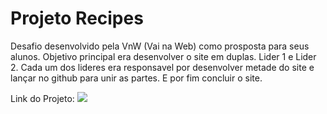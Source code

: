 # Projeto Recipes
Desafio desenvolvido pela VnW (Vai na Web) como prosposta para seus alunos. Objetivo principal era desenvolver o site em duplas. Lider 1 e Lider 2. 
Cada um dos lideres era responsavel por desenvolver metade do site e lançar no github para unir as partes. E por fim concluir o site.

Link do Projeto: <a href="https://recipesshow.netlify.app/">
<img src="https://lh3.googleusercontent.com/pw/AL9nZEVT1K2M6BadeNAZqiUrlJBLDgpy7H-oSsOXnVfeLI3oGa3LxnaPo09JyuNJXNU_ls7vRIH7q50MSGAGZAvPT1Ey9Qfj8-1iD10gv3ARLfsQ_ij0BClDWoei_7EW12deiBaqXSARg_pxP7onSynnKDXQ=w1896-h884-no?authuser=0"/>
